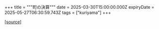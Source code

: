 +++
title = """町の決算"""
date = 2025-03-30T15:00:00.000Z
expiryDate = 2025-05-27T06:30:59.743Z
tags = ["kuriyama"]
+++


[[source]](https://www.town.kuriyama.hokkaido.jp/soshiki/32/595.html)
